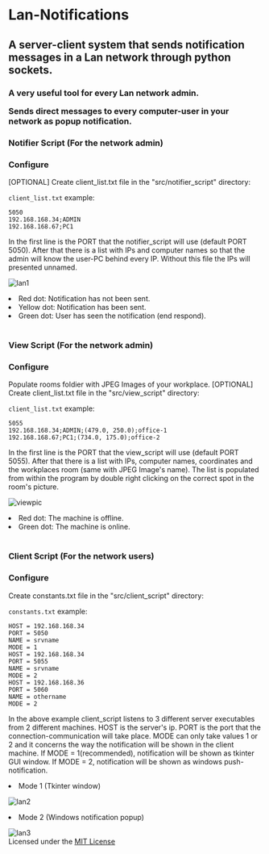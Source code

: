 # Lan-Notifications
<h2>A server-client system that sends notification messages in a Lan network through python sockets.</h2>

<h3>A very useful tool for every Lan network admin. 

Sends direct messages to every computer-user in your network as popup notification.</h3>

<h3>Notifier Script (For the network admin)</h3>

### Configure

[OPTIONAL] Create client_list.txt file in the "src/notifier_script" directory: 

`client_list.txt` example:
```
5050
192.168.168.34;ADMIN
192.168.168.67;PC1
```
In the first line is the PORT that the notifier_script will use (default PORT 5050).
After that there is a list with IPs and computer names so that the admin will know the user-PC behind every IP.
Without this file the IPs will presented unnamed.

![lan1](https://user-images.githubusercontent.com/63212423/107270343-80c29e00-6a53-11eb-861e-0b251013c464.PNG)
<br>
<li>Red dot: Notification has not been sent.</li>
<li>Yellow dot: Notification has been sent.</li>
<li>Green dot: User has seen the notification (end respond).</li>
<br>

<h3>View Script (For the network admin)</h3>

### Configure

Populate rooms foldier with JPEG Images of your workplace.
[OPTIONAL] Create client_list.txt file in the "src/view_script" directory: 

`client_list.txt` example:
```
5055
192.168.168.34;ADMIN;(479.0, 250.0);office-1
192.168.168.67;PC1;(734.0, 175.0);office-2
```
In the first line is the PORT that the view_script will use (default PORT 5055).
After that there is a list with IPs, computer names, coordinates and the workplaces room (same with JPEG Image's name).
The list is populated from within the program by double right clicking on the correct spot in the room's picture.

![viewpic](https://user-images.githubusercontent.com/63212423/129741165-85c4e0d5-4d1e-4f99-8cd6-f1948ec8faaf.png)
<br>
<li>Red dot: The machine is offline.</li>
<li>Green dot: The machine is online.</li>
<br>


<h3>Client Script (For the network users)</h3>

### Configure

Create constants.txt file in the "src/client_script" directory: 

`constants.txt` example:
```
HOST = 192.168.168.34
PORT = 5050
NAME = srvname
MODE = 1
HOST = 192.168.168.34
PORT = 5055
NAME = srvname
MODE = 2
HOST = 192.168.168.36
PORT = 5060
NAME = othername
MODE = 2
```
In the above example client_script listens to 3 different server executables from 2 different machines.
HOST is the server's ip. PORT is the port that the connection-communication will take place. MODE 
can only take values 1 or 2 and it concerns the way the notification will be shown in the client
machine. If MODE = 1(recommended), notification will be shown as tkinter GUI window. If MODE = 2,
notification will be shown as windows push-notification.

<li>Mode 1 (Tkinter window)</li>

![lan2](https://user-images.githubusercontent.com/63212423/107272290-25de7600-6a56-11eb-8ce8-e87b6b5dfca2.PNG)
<br>
<li>Mode 2 (Windows notification popup)</li>

![lan3](https://user-images.githubusercontent.com/63212423/107272329-3abb0980-6a56-11eb-9208-be9a4d9f944a.PNG)
<br>
Licensed under the [MIT License](LICENSE)
